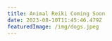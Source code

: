 ```yaml
---
title: Animal Reiki Coming Soon
date: 2023-08-10T11:45:46.479Z
featuredImage: /img/dogs.jpeg
---
```

